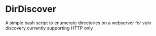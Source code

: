 # DirDiscover
A simple bash script to enumerate directories on a webserver for vuln discovery
currently supporting HTTP only
